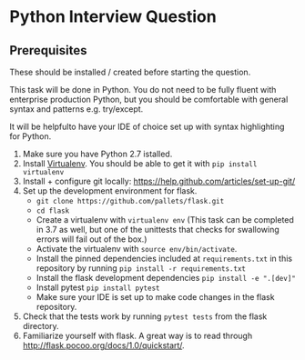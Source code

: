 # Python Interview Question

## Prerequisites

These should be installed / created before starting the question.

This task will be done in Python. You do not need to be fully fluent with enterprise production Python, but you should be comfortable with general syntax and patterns e.g. try/except.

It will be helpfulto have your IDE of choice set up with syntax highlighting for Python.

1. Make sure you have Python 2.7 istalled.
2. Install [Virtualenv](https://virtualenv.readthedocs.io/en/latest/index.html). You should be able to get it with `pip install virtualenv`
3. Install + configure git locally: https://help.github.com/articles/set-up-git/
4. Set up the development environment for flask.
    - `git clone https://github.com/pallets/flask.git`
    - `cd flask`
    - Create a virtualenv with `virtualenv env` (This task can be completed in 3.7 as well, but one of the unittests that checks for swallowing errors will fail out of the box.)
    - Activate the virtualenv with `source env/bin/activate`.
    - Install the pinned dependencies included at `requirements.txt` in this repository by running `pip install -r requirements.txt`
    - Install the flask development dependencies `pip install -e ".[dev]"`
    - Install pytest `pip install pytest`
    - Make sure your IDE is set up to make code changes in the flask repository.
5. Check that the tests work by running `pytest tests` from the flask directory.
6. Familiarize yourself with flask. A great way is to read through http://flask.pocoo.org/docs/1.0/quickstart/.
